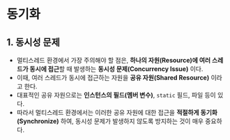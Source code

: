 # 동기화

## 1. 동시성 문제

- 멀티스레드 환경에서 가장 주의해야 할 점은, **하나의 자원(Resource)에 여러 스레드가 동시에 접근**할 때 발생하는 **동시성 문제(Concurrency Issue)** 이다.
- 이때, 여러 스레드가 동시에 접근하는 자원을 **공유 자원(Shared Resource)** 이라고 한다.
- 대표적인 공유 자원으로는 **인스턴스의 필드(멤버 변수)**, `static` 필드, 파일 등이 있다.
- 따라서 멀티스레드 환경에서는 이러한 공유 자원에 대한 접근을 **적절하게 동기화(Synchronize)** 하여, 동시성 문제가 발생하지 않도록 방지하는 것이 매우 중요하다.
